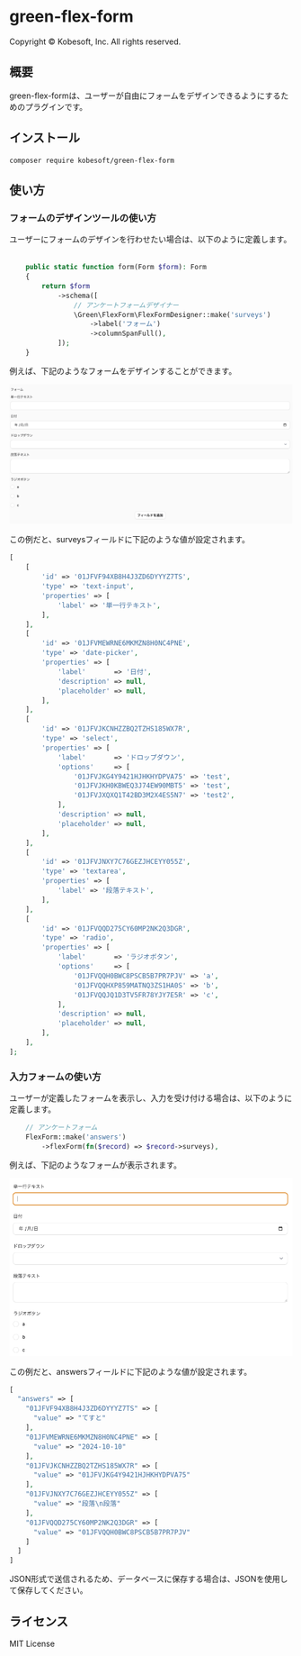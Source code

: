 # green-flex-form

Copyright &copy; Kobesoft, Inc. All rights reserved.

## 概要

green-flex-formは、ユーザーが自由にフォームをデザインできるようにするためのプラグインです。

## インストール

```shell
composer require kobesoft/green-flex-form
```

## 使い方

### フォームのデザインツールの使い方

ユーザーにフォームのデザインを行わせたい場合は、以下のように定義します。

```php

    public static function form(Form $form): Form
    {
        return $form
            ->schema([
                // アンケートフォームデザイナー
                \Green\FlexForm\FlexFormDesigner::make('surveys')
                    ->label('フォーム')
                    ->columnSpanFull(),
            ]);
    }

```

例えば、下記のようなフォームをデザインすることができます。

![sample1.png](docs/images/sample1.png)

この例だと、surveysフィールドに下記のような値が設定されます。

```php
[
    [
        'id' => '01JFVF94XB8H4J3ZD6DYYYZ7TS',
        'type' => 'text-input',
        'properties' => [
            'label' => '単一行テキスト',
        ],
    ],
    [
        'id' => '01JFVMEWRNE6MKMZN8H0NC4PNE',
        'type' => 'date-picker',
        'properties' => [
            'label'       => '日付',
            'description' => null,
            'placeholder' => null,
        ],
    ],
    [
        'id' => '01JFVJKCNHZZBQ2TZHS185WX7R',
        'type' => 'select',
        'properties' => [
            'label'       => 'ドロップダウン',
            'options'     => [
                '01JFVJKG4Y9421HJHKHYDPVA75' => 'test',
                '01JFVJKH0KBWEQ3J74EW90MBT5' => 'test',
                '01JFVJXQXQ1T42BD3M2X4ES5N7' => 'test2',
            ],
            'description' => null,
            'placeholder' => null,
        ],
    ],
    [
        'id' => '01JFVJNXY7C76GEZJHCEYY055Z',
        'type' => 'textarea',
        'properties' => [
            'label' => '段落テキスト',
        ],
    ],
    [
        'id' => '01JFVQQD275CY60MP2NK2Q3DGR',
        'type' => 'radio',
        'properties' => [
            'label'       => 'ラジオボタン',
            'options'     => [
                '01JFVQQH0BWC8PSCB5B7PR7PJV' => 'a',
                '01JFVQQHXP859MATNQ3ZS1HA0S' => 'b',
                '01JFVQQJQ1D3TV5FR78YJY7E5R' => 'c',
            ],
            'description' => null,
            'placeholder' => null,
        ],
    ],
];
```

### 入力フォームの使い方

ユーザーが定義したフォームを表示し、入力を受け付ける場合は、以下のように定義します。

```php
    // アンケートフォーム
    FlexForm::make('answers')
        ->flexForm(fn($record) => $record->surveys),
```

例えば、下記のようなフォームが表示されます。

![sample2.png](docs/images/sample2.png)

この例だと、answersフィールドに下記のような値が設定されます。

```php
[
  "answers" => [
    "01JFVF94XB8H4J3ZD6DYYYZ7TS" => [
      "value" => "てすと"
    ],
    "01JFVMEWRNE6MKMZN8H0NC4PNE" => [
      "value" => "2024-10-10"
    ],
    "01JFVJKCNHZZBQ2TZHS185WX7R" => [
      "value" => "01JFVJKG4Y9421HJHKHYDPVA75"
    ],
    "01JFVJNXY7C76GEZJHCEYY055Z" => [
      "value" => "段落\n段落"
    ],
    "01JFVQQD275CY60MP2NK2Q3DGR" => [
      "value" => "01JFVQQH0BWC8PSCB5B7PR7PJV"
    ]
  ]
]
```

JSON形式で送信されるため、データベースに保存する場合は、JSONを使用して保存してください。

## ライセンス

MIT License
